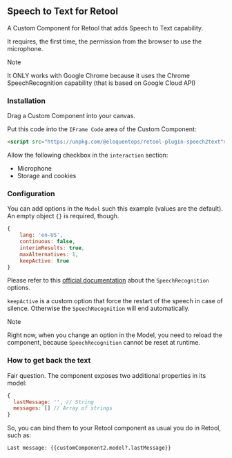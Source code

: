 ## Speech to Text for Retool

A Custom Component for Retool that adds Speech to Text capability.

It requires, the first time, the permission from the browser to use the microphone.

> [!NOTE]
>
> It ONLY works with Google Chrome because it uses the Chrome SpeechRecognition capability (that is based on Google Cloud API)

### Installation

Drag a Custom Component into your canvas.

Put this code into the `IFrame Code` area of the Custom Component:

```html
<script src="https://unpkg.com/@eloquentops/retool-plugin-speech2text"></script>
```

Allow the following checkbox in the `interaction` section:
- Microphone
- Storage and cookies


### Configuration

You can add options in the `Model` such this example (values are the default). 
An empty object `{}` is required, though.

```js
{
    lang: 'en-US',
    continuous: false,
    interimResults: true,
    maxAlternatives: 1,
    keepActive: true
}
```

Please refer to this [official documentation](https://developer.mozilla.org/en-US/docs/Web/API/SpeechRecognition) about the `SpeechRecognition` options.

`keepActive` is a custom option that force the restart of the speech in case of silence. Otherwise the `SpeechRecognition` will end automatically.

> [!NOTE]
>
> Right now, when you change an option in the Model, you need to reload the component, because `SpeechRecognition` cannot be reset at runtime. 

### How to get back the text

Fair question. The component exposes two additional properties in its model:

```js
{
  lastMessage: '', // String
  messages: [] // Array of strings
}
```

So, you can bind them to your Retool component as usual you do in Retool, such as:

```
Last message: {{customComponent2.model?.lastMessage}}
```
